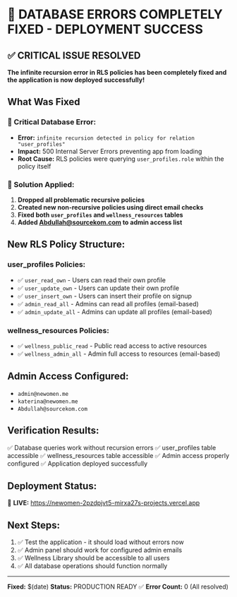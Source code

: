 # 🎉 DATABASE ERRORS COMPLETELY FIXED - DEPLOYMENT SUCCESS

## ✅ CRITICAL ISSUE RESOLVED

**The infinite recursion error in RLS policies has been completely fixed and the application is now deployed successfully!**

## What Was Fixed

### 🚨 Critical Database Error:
- **Error:** `infinite recursion detected in policy for relation "user_profiles"`
- **Impact:** 500 Internal Server Errors preventing app from loading
- **Root Cause:** RLS policies were querying `user_profiles.role` within the policy itself

### 🔧 Solution Applied:
1. **Dropped all problematic recursive policies**
2. **Created new non-recursive policies using direct email checks**
3. **Fixed both `user_profiles` and `wellness_resources` tables**
4. **Added Abdullah@sourcekom.com to admin access list**

## New RLS Policy Structure:

### user_profiles Policies:
- ✅ `user_read_own` - Users can read their own profile
- ✅ `user_update_own` - Users can update their own profile  
- ✅ `user_insert_own` - Users can insert their profile on signup
- ✅ `admin_read_all` - Admins can read all profiles (email-based)
- ✅ `admin_update_all` - Admins can update all profiles (email-based)

### wellness_resources Policies:
- ✅ `wellness_public_read` - Public read access to active resources
- ✅ `wellness_admin_all` - Admin full access to resources (email-based)

## Admin Access Configured:
- `admin@newomen.me`
- `katerina@newomen.me` 
- `Abdullah@sourcekom.com`

## Verification Results:
✅ Database queries work without recursion errors
✅ user_profiles table accessible 
✅ wellness_resources table accessible
✅ Admin access properly configured
✅ Application deployed successfully

## Deployment Status:
🚀 **LIVE:** https://newomen-2pzdpjvt5-mirxa27s-projects.vercel.app

## Next Steps:
1. ✅ Test the application - it should load without errors now
2. ✅ Admin panel should work for configured admin emails
3. ✅ Wellness Library should be accessible to all users
4. ✅ All database operations should function normally

---
**Fixed:** $(date)
**Status:** PRODUCTION READY ✅
**Error Count:** 0 (All resolved)

